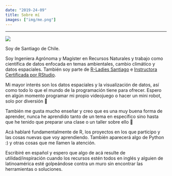 ```yaml
---
date: "2019-24-09"
title: Sobre mí
images: ["img/me.png"]
---
```


-----

</head> 
<body> 
<div class="wrapingimage"> 
<img src="/img/me.png">
</div>
<p> 
Soy de Santiago de Chile.

Soy Ingeniera Agrónoma y Magíster en Recursos Naturales y trabajo como científica de datos enfocada en temas ambientales, cambio climático y datos espaciales. También soy parte de [R-Ladies Santiago](https://www.meetup.com/es-ES/rladies-scl/) e [Instructora Certificada por RStudio](https://education.rstudio.com/trainers/people/orellana+stephanie/).

Mi mayor interés son los datos espaciales y la visualización de datos, así como todo lo que el mundo de la programación tiene para ofrecer. Espero en algún momento programar mi propio videojuego o hacer un mini robot, solo por diversión :robot:

También me gusta mucho enseñar y creo que es una muy buena forma de aprender, nunca he aprendido tanto de un tema en específico sino hasta que he tenido que preparar una clase o un taller sobre ello :rocket:

Acá hablaré fundamentalmente de R, los proyectos en los que participo y las cosas nuevas que voy aprendiendo. También aparecerá algo de Python :) y otras cosas que me llamen la atención.

Escribiré en español y espero que algo de acá resulte de utilidad/inspiración cuando los recursos estén todos en inglés y alguien de latinoamérica esté golpeándose contra un muro sin encontrar las herramientas o soluciones.
</p> 